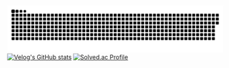 <a href=#><img src="contributions.svg"></a>
[![Velog's GitHub stats](https://velog-readme-stats.vercel.app/api?name=wowseok)]([벨로그링크](https://velog.io/@wowseok)) [![Solved.ac Profile](http://mazassumnida.wtf/api/v2/generate_badge?boj=reverse)](https://solved.ac/reverse/)
